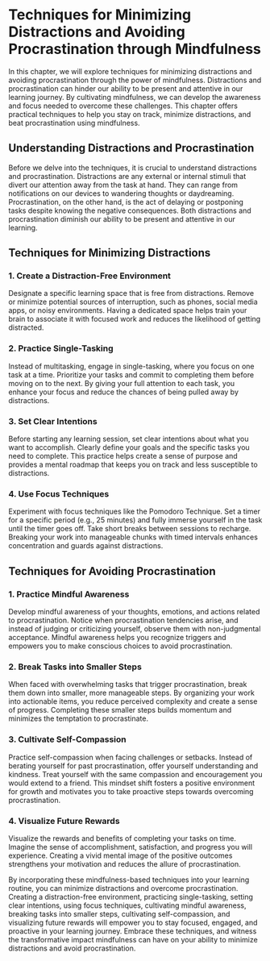 Techniques for Minimizing Distractions and Avoiding Procrastination through Mindfulness
==================================================================================================

In this chapter, we will explore techniques for minimizing distractions and avoiding procrastination through the power of mindfulness. Distractions and procrastination can hinder our ability to be present and attentive in our learning journey. By cultivating mindfulness, we can develop the awareness and focus needed to overcome these challenges. This chapter offers practical techniques to help you stay on track, minimize distractions, and beat procrastination using mindfulness.

**Understanding Distractions and Procrastination**
--------------------------------------------------

Before we delve into the techniques, it is crucial to understand distractions and procrastination. Distractions are any external or internal stimuli that divert our attention away from the task at hand. They can range from notifications on our devices to wandering thoughts or daydreaming. Procrastination, on the other hand, is the act of delaying or postponing tasks despite knowing the negative consequences. Both distractions and procrastination diminish our ability to be present and attentive in our learning.

**Techniques for Minimizing Distractions**
------------------------------------------

### **1. Create a Distraction-Free Environment**

Designate a specific learning space that is free from distractions. Remove or minimize potential sources of interruption, such as phones, social media apps, or noisy environments. Having a dedicated space helps train your brain to associate it with focused work and reduces the likelihood of getting distracted.

### **2. Practice Single-Tasking**

Instead of multitasking, engage in single-tasking, where you focus on one task at a time. Prioritize your tasks and commit to completing them before moving on to the next. By giving your full attention to each task, you enhance your focus and reduce the chances of being pulled away by distractions.

### **3. Set Clear Intentions**

Before starting any learning session, set clear intentions about what you want to accomplish. Clearly define your goals and the specific tasks you need to complete. This practice helps create a sense of purpose and provides a mental roadmap that keeps you on track and less susceptible to distractions.

### **4. Use Focus Techniques**

Experiment with focus techniques like the Pomodoro Technique. Set a timer for a specific period (e.g., 25 minutes) and fully immerse yourself in the task until the timer goes off. Take short breaks between sessions to recharge. Breaking your work into manageable chunks with timed intervals enhances concentration and guards against distractions.

**Techniques for Avoiding Procrastination**
-------------------------------------------

### **1. Practice Mindful Awareness**

Develop mindful awareness of your thoughts, emotions, and actions related to procrastination. Notice when procrastination tendencies arise, and instead of judging or criticizing yourself, observe them with non-judgmental acceptance. Mindful awareness helps you recognize triggers and empowers you to make conscious choices to avoid procrastination.

### **2. Break Tasks into Smaller Steps**

When faced with overwhelming tasks that trigger procrastination, break them down into smaller, more manageable steps. By organizing your work into actionable items, you reduce perceived complexity and create a sense of progress. Completing these smaller steps builds momentum and minimizes the temptation to procrastinate.

### **3. Cultivate Self-Compassion**

Practice self-compassion when facing challenges or setbacks. Instead of berating yourself for past procrastination, offer yourself understanding and kindness. Treat yourself with the same compassion and encouragement you would extend to a friend. This mindset shift fosters a positive environment for growth and motivates you to take proactive steps towards overcoming procrastination.

### **4. Visualize Future Rewards**

Visualize the rewards and benefits of completing your tasks on time. Imagine the sense of accomplishment, satisfaction, and progress you will experience. Creating a vivid mental image of the positive outcomes strengthens your motivation and reduces the allure of procrastination.

By incorporating these mindfulness-based techniques into your learning routine, you can minimize distractions and overcome procrastination. Creating a distraction-free environment, practicing single-tasking, setting clear intentions, using focus techniques, cultivating mindful awareness, breaking tasks into smaller steps, cultivating self-compassion, and visualizing future rewards will empower you to stay focused, engaged, and proactive in your learning journey. Embrace these techniques, and witness the transformative impact mindfulness can have on your ability to minimize distractions and avoid procrastination.
